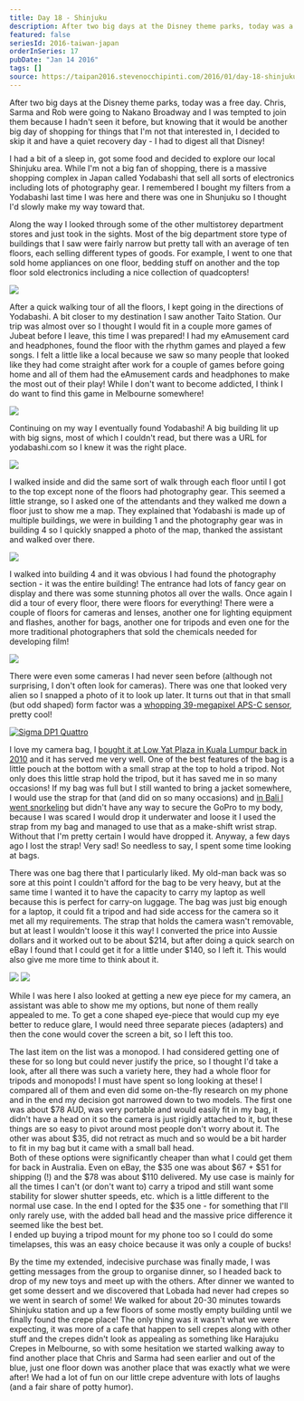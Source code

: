 ```yaml
---
title: Day 18 - Shinjuku
description: After two big days at the Disney theme parks, today was a free day. Chris, Sarma and Rob were going to Nakano Broadway and I was tempted to ...
featured: false
seriesId: 2016-taiwan-japan
orderInSeries: 17
pubDate: "Jan 14 2016"
tags: []
source: https://taipan2016.stevenocchipinti.com/2016/01/day-18-shinjuku.html
---
```


After two big days at the Disney theme parks, today was a free day. Chris, Sarma and Rob were going to Nakano Broadway and I was tempted to join them because I hadn't seen it before, but knowing that it would be another big day of shopping for things that I'm not that interested in, I decided to skip it and have a quiet recovery day - I had to digest all that Disney!

I had a bit of a sleep in, got some food and decided to explore our local Shinjuku area. While I'm not a big fan of shopping, there is a massive shopping complex in Japan called Yodabashi that sell all sorts of electronics including lots of photography gear. I remembered I bought my filters from a Yodabashi last time I was here and there was one in Shunjuku so I thought I'd slowly make my way toward that.

Along the way I looked through some of the other multistorey department stores and just took in the sights. Most of the big department store type of buildings that I saw were fairly narrow but pretty tall with an average of ten floors, each selling different types of goods. For example, I went to one that sold home appliances on one floor, bedding stuff on another and the top floor sold electronics including a nice collection of quadcopters!

[![](https://2.bp.blogspot.com/-cIQI_-acQm8/Vp3vyyOrzfI/AAAAAAAAFE0/c9YT8FULUC0/s320/20160114_142943.jpg)](https://2.bp.blogspot.com/-cIQI_-acQm8/Vp3vyyOrzfI/AAAAAAAAFE0/c9YT8FULUC0/s1600/20160114_142943.jpg)

After a quick walking tour of all the floors, I kept going in the directions of Yodabashi. A bit closer to my destination I saw another Taito Station. Our trip was almost over so I thought I would fit in a couple more games of Jubeat before I leave, this time I was prepared! I had my eAmusement card and headphones, found the floor with the rhythm games and played a few songs. I felt a little like a local because we saw so many people that looked like they had come straight after work for a couple of games before going home and all of them had the eAmusement cards and headphones to make the most out of their play! While I don't want to become addicted, I think I do want to find this game in Melbourne somewhere!

[![](https://1.bp.blogspot.com/-bqJ25T2C0To/Vp3vy8w8zlI/AAAAAAAAFEw/kj7at58K72A/s320/20160114_153837.jpg)](https://1.bp.blogspot.com/-bqJ25T2C0To/Vp3vy8w8zlI/AAAAAAAAFEw/kj7at58K72A/s1600/20160114_153837.jpg)

Continuing on my way I eventually found Yodabashi! A big building lit up with big signs, most of which I couldn't read, but there was a URL for yodabashi.com so I knew it was the right place.

[![](https://2.bp.blogspot.com/-FlZEvPusA5w/Vp3vywB21XI/AAAAAAAAFE0/v68VIlGw2Jg/s320/20160114_155123.jpg)](https://2.bp.blogspot.com/-FlZEvPusA5w/Vp3vywB21XI/AAAAAAAAFE0/v68VIlGw2Jg/s1600/20160114_155123.jpg)

I walked inside and did the same sort of walk through each floor until I got to the top except none of the floors had photography gear. This seemed a little strange, so I asked one of the attendants and they walked me down a floor just to show me a map. They explained that Yodabashi is made up of multiple buildings, we were in building 1 and the photography gear was in building 4 so I quickly snapped a photo of the map, thanked the assistant and walked over there.

[![](https://1.bp.blogspot.com/-510ACIQvbMM/Vp3vy3r84RI/AAAAAAAAFE0/E4EyOo6Douw/s320/20160114_160123.jpg)](https://1.bp.blogspot.com/-510ACIQvbMM/Vp3vy3r84RI/AAAAAAAAFE0/E4EyOo6Douw/s1600/20160114_160123.jpg)

I walked into building 4 and it was obvious I had found the photography section - it was the entire building! The entrance had lots of fancy gear on display and there was some stunning photos all over the walls. Once again I did a tour of every floor, there were floors for everything! There were a couple of floors for cameras and lenses, another one for lighting equipment and flashes, another for bags, another one for tripods and even one for the more traditional photographers that sold the chemicals needed for developing film!

[![](https://2.bp.blogspot.com/-TY9vSjSPrq4/Vp3vy1Qn6GI/AAAAAAAAFE0/ECSeQpfBq_M/s320/20160114_161117.jpg)](https://2.bp.blogspot.com/-TY9vSjSPrq4/Vp3vy1Qn6GI/AAAAAAAAFE0/ECSeQpfBq_M/s1600/20160114_161117.jpg)

There were even some cameras I had never seen before (although not surprising, I don't often look for cameras). There was one that looked very alien so I snapped a photo of it to look up later. It turns out that in that small (but odd shaped) form factor was a [whopping 39-megapixel APS-C sensor](http://www.photographyblog.com/reviews/sigma_dp1_quattro_review/), pretty cool!

[![Sigma DP1 Quattro](https://1.bp.blogspot.com/-x_nQTbMqdWk/Vp3vy4ctedI/AAAAAAAAFE0/UlUHlKsnct4/s320/20160114_161029.jpg)](https://1.bp.blogspot.com/-x_nQTbMqdWk/Vp3vy4ctedI/AAAAAAAAFE0/UlUHlKsnct4/s1600/20160114_161029.jpg)

I love my camera bag, I [bought it at Low Yat Plaza in Kuala Lumpur back in 2010](http://klhk2010.stevenocchipinti.com/2010/11/day-2.html) and it has served me very well. One of the best features of the bag is a little pouch at the bottom with a small strap at the top to hold a tripod. Not only does this little strap hold the tripod, but it has saved me in so many occasions! If my bag was full but I still wanted to bring a jacket somewhere, I would use the strap for that (and did on so many occasions) and [in Bali I went snorkeling](http://bali2014.stevenocchipinti.com/2014/11/day-5-snorkeling-traditional-village.html) but didn't have any way to secure the GoPro to my body, because I was scared I would drop it underwater and loose it I used the strap from my bag and managed to use that as a make-shift wrist strap. Without that I'm pretty certain I would have dropped it. Anyway, a few days ago I lost the strap! Very sad! So needless to say, I spent some time looking at bags.

There was one bag there that I particularly liked. My old-man back was so sore at this point I couldn't afford for the bag to be very heavy, but at the same time I wanted it to have the capacity to carry my laptop as well because this is perfect for carry-on luggage. The bag was just big enough for a laptop, it could fit a tripod and had side access for the camera so it met all my requirements. The strap that holds the camera wasn't removable, but at least I wouldn't loose it this way! I converted the price into Aussie dollars and it worked out to be about $214, but after doing a quick search on eBay I found that I could get it for a little under $140, so I left it. This would also give me more time to think about it.

[![](https://2.bp.blogspot.com/-TEQoIKg2d1M/Vp3vy0bybqI/AAAAAAAAFE0/N8JratxZJ2s/s320/20160114_162428.jpg)](https://2.bp.blogspot.com/-TEQoIKg2d1M/Vp3vy0bybqI/AAAAAAAAFE0/N8JratxZJ2s/s1600/20160114_162428.jpg) [![](https://1.bp.blogspot.com/-Zzds1MTuKjI/Vp3vy6Rw8_I/AAAAAAAAFE0/S-PESLtXWqA/s320/20160114_162455.jpg)](https://1.bp.blogspot.com/-Zzds1MTuKjI/Vp3vy6Rw8_I/AAAAAAAAFE0/S-PESLtXWqA/s1600/20160114_162455.jpg)

While I was here I also looked at getting a new eye piece for my camera, an assistant was able to show me my options, but none of them really appealed to me. To get a cone shaped eye-piece that would cup my eye better to reduce glare, I would need three separate pieces (adapters) and then the cone would cover the screen a bit, so I left this too.

The last item on the list was a monopod. I had considered getting one of these for so long but could never justify the price, so I thought I'd take a look, after all there was such a variety here, they had a whole floor for tripods and monopods! I must have spent so long looking at these! I compared all of them and even did some on-the-fly research on my phone and in the end my decision got narrowed down to two models. The first one was about $78 AUD, was very portable and would easily fit in my bag, it didn't have a head on it so the camera is just rigidly attached to it, but these things are so easy to pivot around most people don't worry about it. The other was about $35, did not retract as much and so would be a bit harder to fit in my bag but it came with a small ball head.  
Both of these options were significantly cheaper than what I could get them for back in Australia. Even on eBay, the $35 one was about $67 + $51 for shipping (!) and the $78 was about $110 delivered. My use case is mainly for all the times I can't (or don't want to) carry a tripod and still want some stability for slower shutter speeds, etc. which is a little different to the normal use case. In the end I opted for the $35 one - for something that I'll only rarely use, with the added ball head and the massive price difference it seemed like the best bet.  
I ended up buying a tripod mount for my phone too so I could do some timelapses, this was an easy choice because it was only a couple of bucks!

By the time my extended, indecisive purchase was finally made, I was getting messages from the group to organise dinner, so I headed back to drop of my new toys and meet up with the others. After dinner we wanted to get some dessert and we discovered that Lobada had never had crepes so we went in search of some! We walked for about 20-30 minutes towards Shinjuku station and up a few floors of some mostly empty building until we finally found the crepe place! The only thing was it wasn't what we were expecting, it was more of a cafe that happen to sell crepes along with other stuff and the crepes didn't look as appealing as something like Harajuku Crepes in Melbourne, so with some hesitation we started walking away to find another place that Chris and Sarma had seen earlier and out of the blue, just one floor down was another place that was exactly what we were after! We had a lot of fun on our little crepe adventure with lots of laughs (and a fair share of potty humor).
